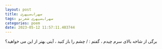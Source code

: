 ```yaml
---
layout: post
title: سهراب‌سپهری
tags: سهراب‌سپهری شعر‌نو
categories: poem
date: 2023-05-12 11:57:11.403744
---
```


برگی از شاخه بالای سرم چیدم ، گفتم : / چشم را باز کنید ، آیتی بهتر از این می خواهید؟